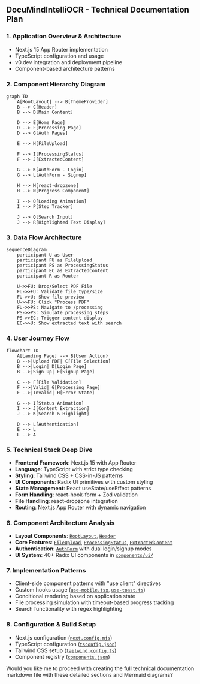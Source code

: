 ## **DocuMindIntelliOCR - Technical Documentation Plan**

### **1. Application Overview & Architecture**
- Next.js 15 App Router implementation
- TypeScript configuration and usage
- v0.dev integration and deployment pipeline
- Component-based architecture patterns

### **2. Component Hierarchy Diagram**
```mermaid
graph TD
    A[RootLayout] --> B[ThemeProvider]
    B --> C[Header]
    B --> D[Main Content]
    
    D --> E[Home Page]
    D --> F[Processing Page]
    D --> G[Auth Pages]
    
    E --> H[FileUpload]
    
    F --> I[ProcessingStatus]
    F --> J[ExtractedContent]
    
    G --> K[AuthForm - Login]
    G --> L[AuthForm - Signup]
    
    H --> M[react-dropzone]
    H --> N[Progress Component]
    
    I --> O[Loading Animation]
    I --> P[Step Tracker]
    
    J --> Q[Search Input]
    J --> R[Highlighted Text Display]
```

### **3. Data Flow Architecture**
```mermaid
sequenceDiagram
    participant U as User
    participant FU as FileUpload
    participant PS as ProcessingStatus
    participant EC as ExtractedContent
    participant R as Router
    
    U->>FU: Drop/Select PDF File
    FU->>FU: Validate file type/size
    FU->>U: Show file preview
    U->>FU: Click "Process PDF"
    FU->>PS: Navigate to /processing
    PS->>PS: Simulate processing steps
    PS->>EC: Trigger content display
    EC->>U: Show extracted text with search
```

### **4. User Journey Flow**
```mermaid
flowchart TD
    A[Landing Page] --> B{User Action}
    B -->|Upload PDF| C[File Selection]
    B -->|Login| D[Login Page]
    B -->|Sign Up| E[Signup Page]
    
    C --> F[File Validation]
    F -->|Valid| G[Processing Page]
    F -->|Invalid| H[Error State]
    
    G --> I[Status Animation]
    I --> J[Content Extraction]
    J --> K[Search & Highlight]
    
    D --> L[Authentication]
    E --> L
    L --> A
```

### **5. Technical Stack Deep Dive**
- **Frontend Framework**: Next.js 15 with App Router
- **Language**: TypeScript with strict type checking
- **Styling**: Tailwind CSS + CSS-in-JS patterns
- **UI Components**: Radix UI primitives with custom styling
- **State Management**: React useState/useEffect patterns
- **Form Handling**: react-hook-form + Zod validation
- **File Handling**: react-dropzone integration
- **Routing**: Next.js App Router with dynamic navigation

### **6. Component Architecture Analysis**
- **Layout Components**: [`RootLayout`](app/layout.tsx), [`Header`](components/header.tsx)
- **Core Features**: [`FileUpload`](components/file-upload.tsx), [`ProcessingStatus`](components/processing-status.tsx), [`ExtractedContent`](components/extracted-content.tsx)
- **Authentication**: [`AuthForm`](components/auth-form.tsx) with dual login/signup modes
- **UI System**: 40+ Radix UI components in [`components/ui/`](components/ui/)

### **7. Implementation Patterns**
- Client-side component patterns with "use client" directives
- Custom hooks usage ([`use-mobile.tsx`](hooks/use-mobile.tsx), [`use-toast.ts`](hooks/use-toast.ts))
- Conditional rendering based on application state
- File processing simulation with timeout-based progress tracking
- Search functionality with regex highlighting

### **8. Configuration & Build Setup**
- Next.js configuration ([`next.config.mjs`](next.config.mjs))
- TypeScript configuration ([`tsconfig.json`](tsconfig.json))
- Tailwind CSS setup ([`tailwind.config.ts`](tailwind.config.ts))
- Component registry ([`components.json`](components.json))

Would you like me to proceed with creating the full technical documentation markdown file with these detailed sections and Mermaid diagrams?
